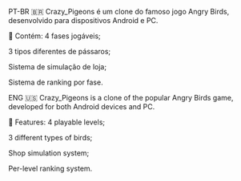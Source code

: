 PT-BR 🇧🇷
Crazy_Pigeons é um clone do famoso jogo Angry Birds, desenvolvido para dispositivos Android e PC.

🔹 Contém:
4 fases jogáveis;

3 tipos diferentes de pássaros;

Sistema de simulação de loja;

Sistema de ranking por fase.

ENG 🇺🇸
Crazy_Pigeons is a clone of the popular Angry Birds game, developed for both Android devices and PC.

🔹 Features:
4 playable levels;

3 different types of birds;

Shop simulation system;

Per-level ranking system.

